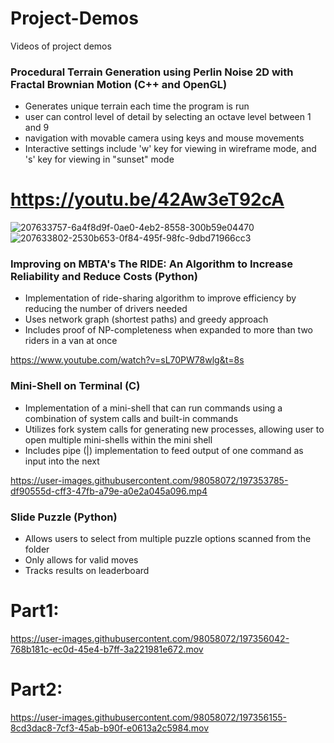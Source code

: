 # Project-Demos
Videos of project demos



### Procedural Terrain Generation using Perlin Noise 2D with Fractal Brownian Motion (C++ and OpenGL)

- Generates unique terrain each time the program is run
- user can control level of detail by selecting an octave level between 1 and 9
- navigation with movable camera using keys and mouse movements
- Interactive settings include 'w' key for viewing in wireframe mode, and 's' key for viewing in "sunset" mode


# https://youtu.be/42Aw3eT92cA


![207633757-6a4f8d9f-0ae0-4eb2-8558-300b59e04470](https://user-images.githubusercontent.com/98058072/209445914-32cdd557-2956-458b-9aba-35ee73831a28.png)
![207633802-2530b653-0f84-495f-98fc-9dbd71966cc3](https://user-images.githubusercontent.com/98058072/209445916-d75421e8-3f27-46ea-abea-48bfb77789af.png)


### Improving on MBTA's The RIDE: An Algorithm to Increase Reliability and Reduce Costs (Python)

- Implementation of ride-sharing algorithm to improve efficiency by reducing the number of drivers needed
- Uses network graph (shortest paths) and greedy approach
- Includes proof of NP-completeness when expanded to more than two riders in a van at once


https://www.youtube.com/watch?v=sL70PW78wlg&t=8s





### Mini-Shell on Terminal (C)

- Implementation of a mini-shell that can run commands using a combination of system calls and built-in commands
- Utilizes fork system calls for generating new processes, allowing user to open multiple mini-shells within the mini shell
- Includes pipe (|) implementation to feed output of one command as input into the next

https://user-images.githubusercontent.com/98058072/197353785-df90555d-cff3-47fb-a79e-a0e2a045a096.mp4








### Slide Puzzle (Python)

- Allows users to select from multiple puzzle options scanned from the folder
- Only allows for valid moves
- Tracks results on leaderboard

# Part1:

https://user-images.githubusercontent.com/98058072/197356042-768b181c-ec0d-45e4-b7ff-3a221981e672.mov







# Part2:

https://user-images.githubusercontent.com/98058072/197356155-8cd3dac8-7cf3-45ab-b90f-e0613a2c5984.mov













